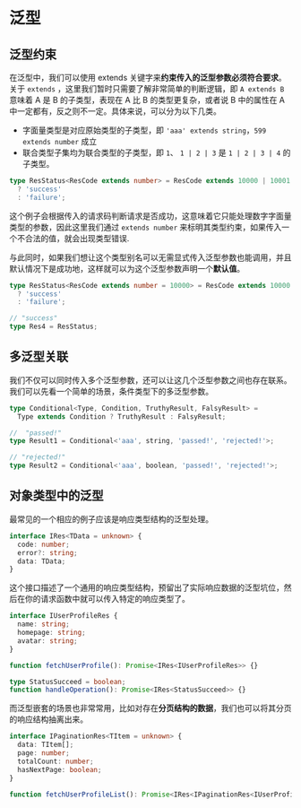 # 泛型

## 泛型约束

在泛型中，我们可以使用 extends 关键字来**约束传入的泛型参数必须符合要求**。关于 `extends` ，这里我们暂时只需要了解非常简单的判断逻辑，即 `A extends B` 意味着 A 是 B 的子类型，表现在 A 比 B 的类型更复杂，或者说 B 中的属性在 A 中一定都有，反之则不一定。具体来说，可以分为以下几类。

- 字面量类型是对应原始类型的子类型，即 `'aaa' extends string`，`599 extends number` 成立
- 联合类型子集均为联合类型的子类型，即 `1`、 `1 | 2 | 3` 是 `1 | 2 | 3 | 4` 的子类型。

```ts
type ResStatus<ResCode extends number> = ResCode extends 10000 | 10001 | 10002
  ? 'success'
  : 'failure';
```

这个例子会根据传入的请求码判断请求是否成功，这意味着它只能处理数字字面量类型的参数，因此这里我们通过 `extends number` 来标明其类型约束，如果传入一个不合法的值，就会出现类型错误.

与此同时，如果我们想让这个类型别名可以无需显式传入泛型参数也能调用，并且默认情况下是成功地，这样就可以为这个泛型参数声明一个**默认值**。

```ts
type ResStatus<ResCode extends number = 10000> = ResCode extends 10000 | 10001 | 10002
  ? 'success'
  : 'failure';

// "success"
type Res4 = ResStatus;
```

## 多泛型关联

我们不仅可以同时传入多个泛型参数，还可以让这几个泛型参数之间也存在联系。我们可以先看一个简单的场景，条件类型下的多泛型参数。

```ts
type Conditional<Type, Condition, TruthyResult, FalsyResult> =
  Type extends Condition ? TruthyResult : FalsyResult;

//  "passed!"
type Result1 = Conditional<'aaa', string, 'passed!', 'rejected!'>;

// "rejected!"
type Result2 = Conditional<'aaa', boolean, 'passed!', 'rejected!'>;
```

## 对象类型中的泛型

最常见的一个相应的例子应该是响应类型结构的泛型处理。

```ts
interface IRes<TData = unknown> {
  code: number;
  error?: string;
  data: TData;
}
```

这个接口描述了一个通用的响应类型结构，预留出了实际响应数据的泛型坑位，然后在你的请求函数中就可以传入特定的响应类型了。

```ts
interface IUserProfileRes {
  name: string;
  homepage: string;
  avatar: string;
}

function fetchUserProfile(): Promise<IRes<IUserProfileRes>> {}

type StatusSucceed = boolean;
function handleOperation(): Promise<IRes<StatusSucceed>> {}
```

而泛型嵌套的场景也非常常用，比如对存在**分页结构的数据**，我们也可以将其分页的响应结构抽离出来。

```ts
interface IPaginationRes<TItem = unknown> {
  data: TItem[];
  page: number;
  totalCount: number;
  hasNextPage: boolean;
}

function fetchUserProfileList(): Promise<IRes<IPaginationRes<IUserProfileRes>>> {}
```
